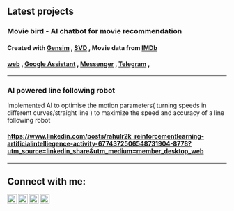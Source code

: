


## Latest projects

### Movie bird - AI chatbot for movie recommendation
#### Created with  [Gensim](https://en.wikipedia.org/wiki/Gensim)  , [SVD](https://en.wikipedia.org/wiki/Singular_value_decomposition) , Movie data from [IMDb](https://www.imdb.com/interfaces/) 

####  [web](https://moviebird.herokuapp.com) , [Google Assistant](https://assistant.google.com/services/a/uid/000000c35b787294?hl=en) , [Messenger](https://www.messenger.com/t/themoviebird) , [Telegram](https://t.me/The_Movie_bird_bot) , 
---
### AI powered line following robot
Implemented AI to optimise the motion parameters( turning speeds in different curves/straight line ) to maximize the speed and accuracy of a line following robot
#### https://www.linkedin.com/posts/rahulr2k_reinforcementlearning-artificialintelliegence-activity-6774372506548731904-8778?utm_source=linkedin_share&utm_medium=member_desktop_web
---
## Connect with me:

[<img align="left" alt="iamr2k | Twitter" width="22px" src="https://raw.githubusercontent.com/iamr2k/iamr2k/master/icons8-twitter.svg" />][twitter]
[<img align="left" alt="iamr2k | LinkedIn" width="22px" src="https://raw.githubusercontent.com/iamr2k/iamr2k/master/icons8-linkedin-circled.svg" />][linkedin]
[<img align="left" alt="iamr2k | Instagram" width="22px" src="https://raw.githubusercontent.com/iamr2k/iamr2k/master/icons8-instagram.svg" />][instagram]
[<img align="left" alt="iamr2k | Blog" width="22px" src="https://raw.githubusercontent.com/iamr2k/iamr2k/master/icons8-blogger.svg" />][blog]
<br />

[twitter]: https://twitter.com/iamrahul2k
[instagram]: https://instagram.com/i.m_r2k
[linkedin]: https://linkedin.com/in/rahulr2k
[blog]: https://www.thisisrahul.ml
